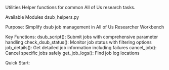 Utilities
Helper functions for common All of Us research tasks.

Available Modules
dsub_helpers.py

Purpose: Simplify dsub job management in All of Us Researcher Workbench

Key Functions:
dsub_script(): Submit jobs with comprehensive parameter handling
check_dsub_status(): Monitor job status with filtering options
job_details(): Get detailed job information including failures
cancel_job(): Cancel specific jobs safely
get_job_logs(): Find job log locations

Quick Start:
